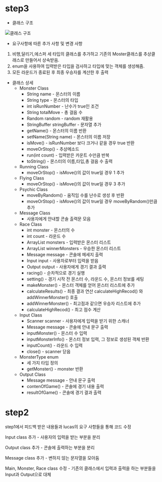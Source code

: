 # step3

- 클래스 구조

![클래스 구조](https://i.imgur.com/kQt0kpL.png)

- 요구사항에 따른 추가 사항 및 변경 사항

1. 비행,달리기,에스퍼 세 타입의 클래스를 추가하고 기존의 Moster클래스를 추상클래스로 만들어서 상속받음. 
2. enum을 사용하여 입력받은 타입을 검사하고 타입에 맞는 객체를 생성해줌.
3. 모든 라운드가 종료된 후 최종 우승자를 계산한 후 출력



- 클래스 상세
  - Monster Class
    - String name - 몬스터의 이름
    - String type - 몬스터의 타입
    - int isRunNumber - 난수가 true인 조건
    - String totalMove - 총 걸음 수
    - Random random - random 재활용
    - StringBuffer stringBuffer - 문자열 추가
    - getName() - 몬스터의 이름 반환
    - setName(String name) - 몬스터의 이름 저장
    - isMove() -  isRunNumber 보다 크거나 같을 경우 true 반환
    - moveOrStop() - 추상메소드
    - run(int count) - 입력받은 카운트 수만큼 반복
    - toString() - 몬스터의 이름,타입,총 걸음 수 출력
  - Running Class
    - moveOrStop() - isMove()의 값이 true일 경우 1 추가
  - Flying Class
    - moveOrStop() - isMove()의 값이 true일 경우 3 추가
  - Psychic Class
    - moveByRandom() - 움직임 수를 난수로 생성 후 반환
    - moveOrStop() - isMove()의 값이 true일 경우 moveByRandom()만큼 추가
  - Message Class
    - 사용자에게 안내할 콘솔 출력문 모음
  - Race Class
    - int monster - 몬스터의 수
    - int count - 라운드 수
    - ArrayList<Monster> monsters - 입력받은 몬스터 리스트
    - ArrayList<Monster> winnerMonsters - 우승한 몬스터 리스트
    - Message message - 콘솔에 메세지 출력
    - Input input - 사용자로부터 입력을 받음
    - Output output - 사용자에게 경기 결과 출력
    - racing() - 순차적으로 경기 실행
    - setting() - 경기 시작 전 몬스터 수, 라운드 수, 몬스터 정보를 세팅
    - makeMonster() - 몬스터 객체를 얻어 몬스터 리스트에 추가
    - calculateResults() - 최종 결과 연산 calculateHighRecod() 와 addWinnerMonster()  호출
    - addWinnerMonster() - 최고점과 같으면 우승자 리스트에 추가
    - calculateHighRecod() - 최고 점수 계산
  - Input Class 
    - Scanner scanner - 사용자에게 입력을 받기 위한 스캐너
    - Message message - 콘솔에 안내 문구 출력
    - inputMonster() - 몬스터 수 입력
    - inputMonsterInfo() - 몬스터 정보 입력, 그 정보로 생성된 객체 반환
    - inputCount() - 라운드 수 입력
    - close() - scanner 닫음 
  - MonsterType enum
    - 세 가지 타입 정의
    - getMonster() - monster 반환
  - Output Class
    - Message message - 안내 문구 출력
    - contenOfGame() - 콘솔에 경기 내용 출력
    - resultOfGame() - 콘솔에 경기 결과 출력 



# step2  

step1에서 피드백 받은 내용들과 lucas의 요구 사항들을 통해 코드 수정

Input class 추가 - 사용자의 입력을 받는 부분을 분리

Output class 추가 - 콘솔에 출력하는 부분을 분리

Message class 추가 - 변하지 않는 문자열을 모아둠

Main, Monster, Race class 수정 - 기존의 클래스에서 입력과 출력을 하는 부분들을 Input과 Output으로 대체




